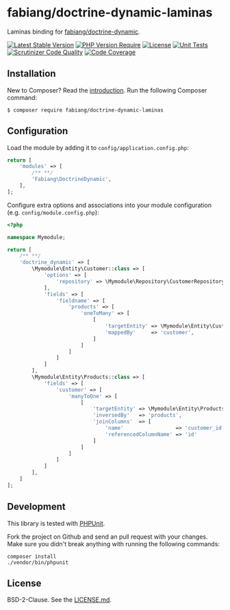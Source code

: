 # fabiang/doctrine-dynamic-laminas

Laminas binding for [fabiang/doctrine-dynamic](https://github.com/fabiang/doctrine-dynamic).

[![Latest Stable Version](https://poser.pugx.org/fabiang/doctrine-dynamic-laminas/version)](https://packagist.org/packages/fabiang/doctrine-dynamic-laminas)
[![PHP Version Require](http://poser.pugx.org/fabiang/doctrine-dynamic-laminas/require/php)](https://packagist.org/packages/fabiang/doctrine-dynamic-laminas)
[![License](https://poser.pugx.org/fabiang/doctrine-dynamic-laminas/license)](https://packagist.org/packages/fabiang/doctrine-dynamic-laminas)
[![Unit Tests](https://github.com/fabiang/doctrine-dynamic-laminas/actions/workflows/unit.yml/badge.svg)](https://github.com/fabiang/doctrine-dynamic-laminas/actions/workflows/unit.yml)
[![Scrutinizer Code Quality](https://scrutinizer-ci.com/g/fabiang/doctrine-dynamic-laminas/badges/quality-score.png?b=develop)](https://scrutinizer-ci.com/g/fabiang/doctrine-dynamic-laminas/?branch=develop)
[![Code Coverage](https://scrutinizer-ci.com/g/fabiang/doctrine-dynamic-laminas/badges/coverage.png?b=develop)](https://scrutinizer-ci.com/g/fabiang/doctrine-dynamic-laminas/?branch=develop)

## Installation

New to Composer? Read the [introduction](https://getcomposer.org/doc/00-intro.md#introduction). Run the following Composer command:

```console
$ composer require fabiang/doctrine-dynamic-laminas
```

## Configuration

Load the module by adding it to `config/application.config.php`:

```php
return [
    'modules' => [
        /** **/
        'Fabiang\DoctrineDynamic',
    ],
];
```

Configure extra options and associations into your module configuration (e.g. `config/module.config.php`):

```php
<?php

namespace Mymodule;

return [
    /** **/
    'doctrine_dynamic' => [
        \Mymodule\Entity\Customer::class => [
            'options' => [
                'repository' => \Mymodule\Repository\CustomerRepository::class,
            ],
            'fields' => [
                'fieldname' => [
                    'products' => [
                        'oneToMany' => [
                            [
                                'targetEntity' => \Mymodule\Entity\Customer::class,
                                'mappedBy'     => 'customer',
                            ]
                        ]
                    ]
                ]
            ]
        ],
        \Mymodule\Entity\Products::class => [
            'fields' => [
                'customer' => [
                    'manyToOne' => [
                        [
                            'targetEntity' => \Mymodule\Entity\Products::class,
                            'inversedBy'   => 'products',
                            'joinColumns'  => [
                                'name'                 => 'customer_id',
                                'referencedColumnName' => 'id'
                            ]
                        ]
                    ]
                ]
            ]
        ],
    ]
];
```

## Development

This library is tested with [PHPUnit](https://phpunit.de/).

Fork the project on Github and send an pull request with your changes.
Make sure you didn't break anything with running the following commands:

```console
composer install
./vendor/bin/phpunit
```

## License

BSD-2-Clause. See the [LICENSE.md](LICENSE.md).
